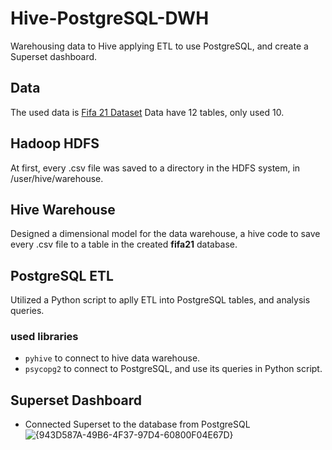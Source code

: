 # Hive-PostgreSQL-DWH
Warehousing data to Hive applying ETL to use PostgreSQL, and create a Superset dashboard.
## Data 
The used data is [Fifa 21 Dataset](https://www.kaggle.com/datasets/kumudini77/cleaned-fifa-21-player-dataset)
Data have 12 tables, only used 10.
## Hadoop HDFS
At first, every .csv file was saved to a directory in the HDFS system, in /user/hive/warehouse.
## Hive Warehouse
Designed a dimensional model for the data warehouse, a hive code to save every .csv file to a table in the created **fifa21** database.
## PostgreSQL ETL
Utilized a Python script to aplly ETL into PostgreSQL tables, and analysis queries. 
### used libraries
+ `pyhive` to connect to hive data warehouse.
+ `psycopg2` to connect to PostgreSQL, and use its queries in Python script.
## Superset Dashboard
+ Connected Superset to the database from PostgreSQL 
![{943D587A-49B6-4F37-97D4-60800F04E67D}](https://github.com/user-attachments/assets/e51dd34f-1fac-48c7-8376-c8a93d41ad37)

